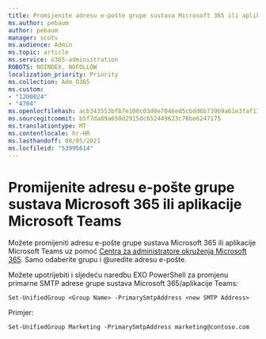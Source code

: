 ```yaml
---
title: Promijenite adresu e-pošte grupe sustava Microsoft 365 ili aplikacije Microsoft Teams
ms.author: pebaum
author: pebaum
manager: scotv
ms.audience: Admin
ms.topic: article
ms.service: o365-administration
ROBOTS: NOINDEX, NOFOLLOW
localization_priority: Priority
ms.collection: Adm_O365
ms.custom:
- "1200024"
- "4704"
ms.openlocfilehash: acb343553bfb7e100c03d0e7046ed5cbdd6b739b9a61e3faf17768bd8aadff34
ms.sourcegitcommit: b5f7da89a650d2915dc652449623c78be6247175
ms.translationtype: MT
ms.contentlocale: hr-HR
ms.lasthandoff: 08/05/2021
ms.locfileid: "53995614"
---
```

# <a name="change-email-address-of-a-microsoft-365-group-or-microsoft-teams"></a>Promijenite adresu e-pošte grupe sustava Microsoft 365 ili aplikacije Microsoft Teams

Možete promijeniti adresu e-pošte grupe sustava Microsoft 365 ili aplikacije Microsoft Teams uz pomoć [Centra za administratore okruženja Microsoft 365](https://admin.microsoft.com/). Samo odaberite grupu i @uredite adresu e-pošte.

Možete upotrijebiti i sljedeću naredbu EXO PowerShell za promjenu primarne SMTP adrese grupe sustava Microsoft 365/aplikacije Teams:

`Set-UnifiedGroup <Group Name> -PrimarySmtpAddress <new SMTP Address>`

Primjer:

`Set-UnifiedGroup Marketing -PrimarySmtpAddress marketing@contoso.com`
